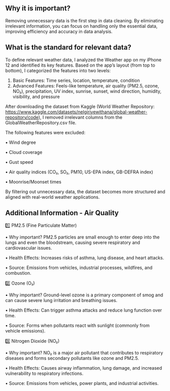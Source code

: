 ## Why it is important?
Removing unnecessary data is the first step in data cleaning. By eliminating irrelevant information, you can focus on handling only the essential data, improving efficiency and accuracy in data analysis.

## What is the standard for relevant data?

To define relevant weather data, I analyzed the Weather app on my iPhone 12 and identified its key features. Based on the app’s layout (from top to bottom), I categorized the features into two levels:

1. Basic Features: Time series, location, temperature, condition
2. Advanced Features: Feels-like temperature, air quality (PM2.5, ozone, NO₂), precipitation, UV index, sunrise, sunset, wind direction, humidity, visibility, and pressure

After downloading the dataset from Kaggle (World Weather Repository: https://www.kaggle.com/datasets/nelgiriyewithana/global-weather-repository/code), I removed irrelevant columns from the GlobalWeatherRepository.csv file. 

The following features were excluded:

•	Wind degree

•	Cloud coverage

•	Gust speed

•	Air quality indices (CO₂, SO₂, PM10, US-EPA index, GB-DEFRA index)

•	Moonrise/Moonset times

By filtering out unnecessary data, the dataset becomes more structured and aligned with real-world weather applications.


## Additional Information - Air Quality
1️⃣ PM2.5 (Fine Particulate Matter)

•	Why important? PM2.5 particles are small enough to enter deep into the lungs and even the bloodstream, causing severe respiratory and cardiovascular issues.

•	Health Effects: Increases risks of asthma, lung disease, and heart attacks.

•	Source: Emissions from vehicles, industrial processes, wildfires, and combustion.

2️⃣ Ozone (O₃)

•	Why important? Ground-level ozone is a primary component of smog and can cause severe lung irritation and breathing issues.

•	Health Effects: Can trigger asthma attacks and reduce lung function over time.

•	Source: Forms when pollutants react with sunlight (commonly from vehicle emissions).

3️⃣ Nitrogen Dioxide (NO₂)

•	Why important? NO₂ is a major air pollutant that contributes to respiratory diseases and forms secondary pollutants like ozone and PM2.5.

•	Health Effects: Causes airway inflammation, lung damage, and increased vulnerability to respiratory infections.

•	Source: Emissions from vehicles, power plants, and industrial activities.
